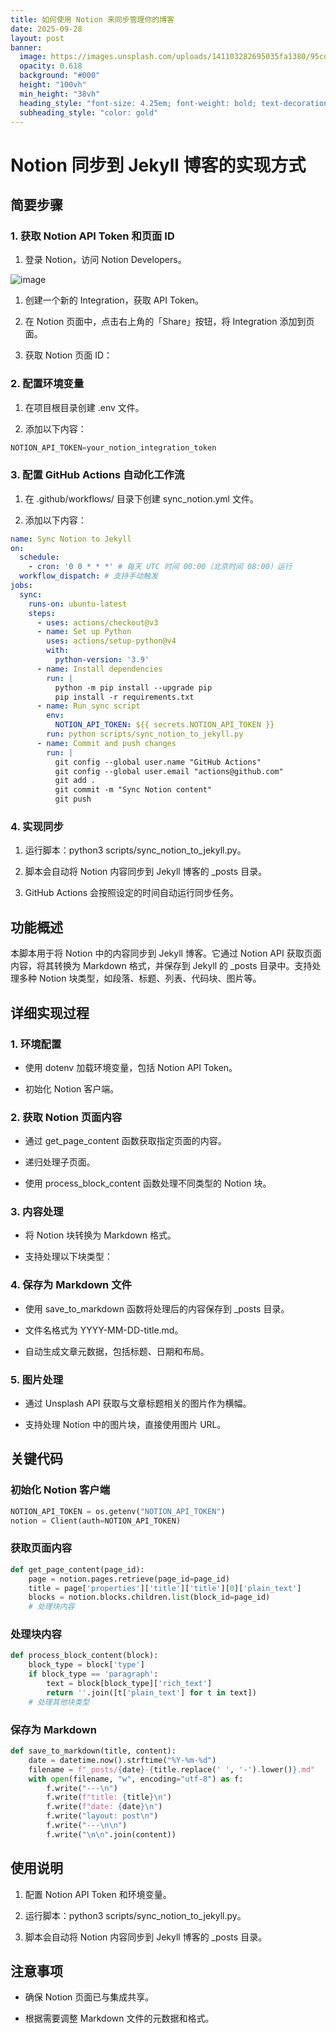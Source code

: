 ```yaml
---
title: 如何使用 Notion 来同步管理你的博客
date: 2025-09-28
layout: post
banner:
  image: https://images.unsplash.com/uploads/141103282695035fa1380/95cdfeef?crop=entropy&cs=tinysrgb&fit=max&fm=jpg&ixid=M3w2OTIwMzJ8MHwxfHJhbmRvbXx8fHx8fHx8fDE3NTkwMjg5NTN8&ixlib=rb-4.1.0&q=80&w=1080
  opacity: 0.618
  background: "#000"
  height: "100vh"
  min_height: "38vh"
  heading_style: "font-size: 4.25em; font-weight: bold; text-decoration: underline"
  subheading_style: "color: gold"
---
```


# Notion 同步到 Jekyll 博客的实现方式

## 简要步骤

### 1. 获取 Notion API Token 和页面 ID

1. 登录 Notion，访问 Notion Developers。

![image](https://prod-files-secure.s3.us-west-2.amazonaws.com/a7a0cc5a-89b9-4cda-8686-1fba0ca52f40/d19c1afe-dea5-4312-9333-786b0ba83054/image.png?X-Amz-Algorithm=AWS4-HMAC-SHA256&X-Amz-Content-Sha256=UNSIGNED-PAYLOAD&X-Amz-Credential=ASIAZI2LB4662W3H4KHD%2F20250928%2Fus-west-2%2Fs3%2Faws4_request&X-Amz-Date=20250928T030913Z&X-Amz-Expires=3600&X-Amz-Security-Token=IQoJb3JpZ2luX2VjECoaCXVzLXdlc3QtMiJHMEUCIDRTa3gTJIr0SFf22pQwLDAvzVkYFcsVIuNBWFIkBVGXAiEA0g%2FeE2Jf3rlV0AkZUFPERpwYNCf%2BZYpD3lRDB0Wgo1UqiAQIs%2F%2F%2F%2F%2F%2F%2F%2F%2F%2F%2FARAAGgw2Mzc0MjMxODM4MDUiDO97Vl8%2FlFMwg1rHZCrcA5tLRrtglZ6HgBaoMQWYpcBIpEBZWAhPxoPeuul71XA%2FEPkDD3L4yYRVK7NkrVngSVlNNz3Q6AVLgbTKR2Af13nnkHC%2BMarBWh%2BWB1ZJg87x1zHVADVxf5wELRRN6gwUR6n63JoAZP3yZOKc0cBDRLAuqDPzID0OTruq6hBWmloPT2ZztEpR6UsjJV3T1DwjcJ7MBrLTKT6xH2cBd5%2BFNE%2BdzWkNpAHLU21su89u7p3cgNTczP%2Fl5M%2F6z2MFvG823CqpQROf9ZysprsTjzPrZAn9UHKIo5faybZjcDxN9PIzfPDUJ6l0YymJN4wfjQRpXzkTYyC%2FciGng%2BaTushjJgteRj%2BxezsYjrbuV23lx%2FBXwP68lS83ocCWcCod6fxDFmROpEi7Ib1ZccLdMvU6ne9JKQZ%2Bo6ikW2LSajaWTNbGAos4abwGSBMjNFHDSoqHcUtX5caZtOemuI%2FntHgIevHSnzjn6qJGgsO8O%2B9wwAWC2cIZa3ieNugAYjnuURj9A09EB7NRwV9LPO1kuXloUk5QC9NmY6%2F%2BDe0LVda5oxxyVtg52OWY%2FRMrP5vGptbWz6mJyt6VpnUj4PHFteZBT67Nqi3%2BPl7cy9MIY4ugxCi5c7cXK9lGCCGYCaFIMMyw4sYGOqUBdfTVkGKlEGTSwwQeAZAezhk0GZtRwvPwCmUwgVdJAHz0dp0KoUfqcCh%2BFnRnv6MAQxZL%2FYhk0VH0PS9b0JeJgCi3iyM%2Fmkm9zGcrRX7WAaOkdqqr2l7DLfzo%2BhM6YsKG9cfUmD61k5Gme6lBmHfK64oLScQHrOIbx55aVMEEgnG%2FlFBsUHoi7dDbHvvRc3pRW%2FjZTBHUDDpTc9LbWqCOmeJtIqk%2B&X-Amz-Signature=a416fc51cb9c7740963fa44c83f3dd62343b0fec2830612b5cbd1316381daae3&X-Amz-SignedHeaders=host&x-amz-checksum-mode=ENABLED&x-id=GetObject)

1. 创建一个新的 Integration，获取 API Token。

1. 在 Notion 页面中，点击右上角的「Share」按钮，将 Integration 添加到页面。

1. 获取 Notion 页面 ID：


### 2. 配置环境变量

1. 在项目根目录创建 .env 文件。

1. 添加以下内容：

```javascript
NOTION_API_TOKEN=your_notion_integration_token
```

### 3. 配置 GitHub Actions 自动化工作流

1. 在 .github/workflows/ 目录下创建 sync_notion.yml 文件。

1. 添加以下内容：

```yaml
name: Sync Notion to Jekyll
on:
  schedule:
    - cron: '0 0 * * *' # 每天 UTC 时间 00:00（北京时间 08:00）运行
  workflow_dispatch: # 支持手动触发
jobs:
  sync:
    runs-on: ubuntu-latest
    steps:
      - uses: actions/checkout@v3
      - name: Set up Python
        uses: actions/setup-python@v4
        with:
          python-version: '3.9'
      - name: Install dependencies
        run: |
          python -m pip install --upgrade pip
          pip install -r requirements.txt
      - name: Run sync script
        env:
          NOTION_API_TOKEN: ${{ secrets.NOTION_API_TOKEN }}
        run: python scripts/sync_notion_to_jekyll.py
      - name: Commit and push changes
        run: |
          git config --global user.name "GitHub Actions"
          git config --global user.email "actions@github.com"
          git add .
          git commit -m "Sync Notion content"
          git push
```

### 4. 实现同步

1. 运行脚本：python3 scripts/sync_notion_to_jekyll.py。

1. 脚本会自动将 Notion 内容同步到 Jekyll 博客的 _posts 目录。

1. GitHub Actions 会按照设定的时间自动运行同步任务。

## 功能概述

本脚本用于将 Notion 中的内容同步到 Jekyll 博客。它通过 Notion API 获取页面内容，将其转换为 Markdown 格式，并保存到 Jekyll 的 _posts 目录中。支持处理多种 Notion 块类型，如段落、标题、列表、代码块、图片等。

## 详细实现过程

### 1. 环境配置

- 使用 dotenv 加载环境变量，包括 Notion API Token。

- 初始化 Notion 客户端。

### 2. 获取 Notion 页面内容

- 通过 get_page_content 函数获取指定页面的内容。

- 递归处理子页面。

- 使用 process_block_content 函数处理不同类型的 Notion 块。

### 3. 内容处理

- 将 Notion 块转换为 Markdown 格式。

- 支持处理以下块类型：


### 4. 保存为 Markdown 文件

- 使用 save_to_markdown 函数将处理后的内容保存到 _posts 目录。

- 文件名格式为 YYYY-MM-DD-title.md。

- 自动生成文章元数据，包括标题、日期和布局。

### 5. 图片处理

- 通过 Unsplash API 获取与文章标题相关的图片作为横幅。

- 支持处理 Notion 中的图片块，直接使用图片 URL。

## 关键代码

### 初始化 Notion 客户端

```python
NOTION_API_TOKEN = os.getenv("NOTION_API_TOKEN")
notion = Client(auth=NOTION_API_TOKEN)
```

### 获取页面内容

```python
def get_page_content(page_id):
    page = notion.pages.retrieve(page_id=page_id)
    title = page['properties']['title']['title'][0]['plain_text']
    blocks = notion.blocks.children.list(block_id=page_id)
    # 处理块内容
```

### 处理块内容

```python
def process_block_content(block):
    block_type = block['type']
    if block_type == 'paragraph':
        text = block[block_type]['rich_text']
        return ''.join([t['plain_text'] for t in text])
    # 处理其他块类型
```

### 保存为 Markdown

```python
def save_to_markdown(title, content):
    date = datetime.now().strftime("%Y-%m-%d")
    filename = f"_posts/{date}-{title.replace(' ', '-').lower()}.md"
    with open(filename, "w", encoding="utf-8") as f:
        f.write("---\n")
        f.write(f"title: {title}\n")
        f.write(f"date: {date}\n")
        f.write("layout: post\n")
        f.write("---\n\n")
        f.write("\n\n".join(content))
```

## 使用说明

1. 配置 Notion API Token 和环境变量。

1. 运行脚本：python3 scripts/sync_notion_to_jekyll.py。

1. 脚本会自动将 Notion 内容同步到 Jekyll 博客的 _posts 目录。

## 注意事项

- 确保 Notion 页面已与集成共享。

- 根据需要调整 Markdown 文件的元数据和格式。
